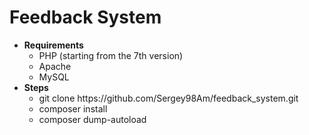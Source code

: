 <div class="feedback_system">
   <h1>Feedback System</h1>
   <ul>
      <li>
         <b>Requirements</b>
         <ul>
            <li>PHP (starting from the 7th version)</li>
            <li>Apache</li>
            <li>MySQL</li>
         </ul>
      </li>
      <li>
         <b>Steps</b>
         <ul>
            <li>git clone https://github.com/Sergey98Am/feedback_system.git</li>
            <li>composer install</li>
            <li>composer dump-autoload</li>
         </ul>
      </li>
   </ul>
</div>